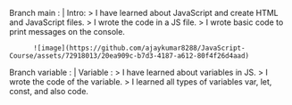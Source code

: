 Branch main :
    |  Intro:
          > I have learned about JavaScript and create HTML and JavaScript files.
          > I wrote the code in a JS file.
          > I wrote basic code to print messages on the console.

          ![image](https://github.com/ajaykumar8288/JavaScript-Course/assets/72918013/20ea909c-b7d3-4187-a612-80f4f26d4aad)


Branch variable :
  | Variable :
          > I have learned about variables in JS.
          > I wrote the code of the variable.
          > I learned all types of variables var, let, const, and also code.

    
          
